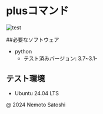 # plusコマンド
![test](https://github.com/Lishi55/robosys2024/actions/workflows/test.yml/badge.svg)

##必要なソフトウェア
- python
  - テスト済みバージョン: 3.7~3.1-

## テスト環境
- Ubuntu 24.04 LTS

@ 2024 Nemoto Satoshi
